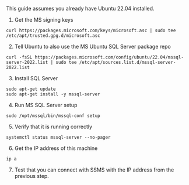 This guide assumes you already have Ubuntu 22.04 installed.  

1. Get the MS signing keys
```
curl https://packages.microsoft.com/keys/microsoft.asc | sudo tee /etc/apt/trusted.gpg.d/microsoft.asc
```
2. Tell Ubuntu to also use the MS Ubuntu SQL Server package repo
```
curl -fsSL https://packages.microsoft.com/config/ubuntu/22.04/mssql-server-2022.list | sudo tee /etc/apt/sources.list.d/mssql-server-2022.list
```
3. Install SQL Server
```
sudo apt-get update
sudo apt-get install -y mssql-server
```
4. Run MS SQL Server setup
```
sudo /opt/mssql/bin/mssql-conf setup
```
5. Verify that it is running correctly
```
systemctl status mssql-server --no-pager
```
6. Get the IP address of this machine
```
ip a
```
7. Test that you can connect with SSMS with the IP address from the previous step.
